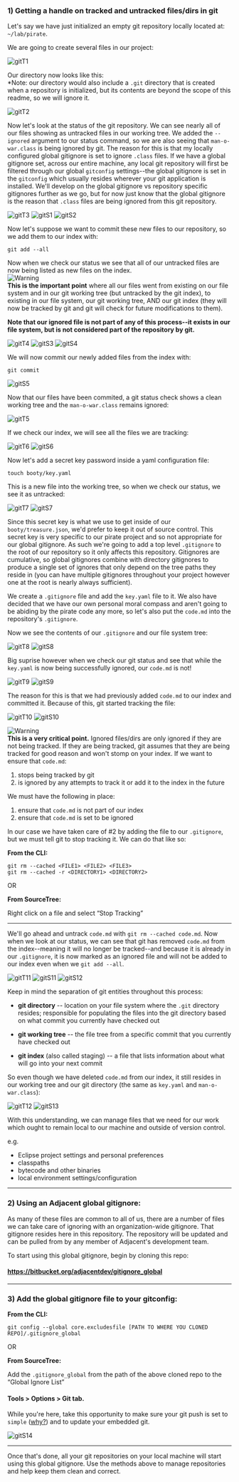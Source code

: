 ### 1) Getting a handle on tracked and untracked files/dirs in git
Let's say we have just initialized an empty git repository locally located at: `~/lab/pirate`.

We are going to create several files in our project: 

![gitT1](images/t1.png)

Our directory now looks like this:  
*Note: our directory would also include a `.git` directory that is created when a repository is initialized, but its contents are beyond the scope of this readme, so we will ignore it. 
 
![gitT2](images/t2.png)

Now let's look at the status of the git repository. We can see nearly all of our files showing as untracked files in our working tree. We added the `--ignored` argument to our status command, so we are also seeing that `man-o-war.class` is being ignored by git. The reason for this is that my locally configured global gitignore is set to ignore `.class` files. If we have a global gitignore set, across our entire machine, any local git repository will first be filtered through our global `gitconfig` settings--the global gitignore is set in the `gitconfig` which usually resides wherever your git application is installed. We'll develop on the global gitignore vs repository specific gitignores further as we go, but for now just know that the global gitignore is the reason that `.class` files are being ignored from this git repository.

![gitT3](images/t3.png)
![gitS1](images/s1.png)
![gitS2](images/s2.png)

Now let's suppose we want to commit these new files to our repository, so we add them to our index with:

```
git add --all
```

Now when we check our status we see that all of our untracked files are now being listed as new files on the index.  
![Warning](http://www.nzsee.org.nz/images/exclam_icon.png)  
**This is the important point** where all our files went from existing on our file system and in our git working tree (but untracked by the git index), to existing in our file system, our git working tree, AND our git index (they will now be tracked by git and git will check for future modifications to them). 

**Note that our ignored file is not part of any of this process--it exists in our file system, but is not considered part of the repository by git.**

![gitT4](images/t4.png)
![gitS3](images/s3.png)
![gitS4](images/s4.png)

We will now commit our newly added files from the index with:

```
git commit
```
![gitS5](images/s5.png)

Now that our files have been commited, a git status check shows a clean working tree and the `man-o-war.class` remains ignored:

![gitT5](images/t5.png)


If we check our index, we will see all the files we are tracking:

![gitT6](images/t6.png)
![gitS6](images/s6.png)

Now let's add a secret key password inside a yaml configuration file:

```
touch booty/key.yaml
```

This is a new file into the working tree, so when we check our status, we see it as untracked:

![gitT7](images/t7.png)
![gitS7](images/s7.png)

Since this secret key is what we use to get inside of our `booty/treasure.json`, we'd prefer to keep it out of source control. This secret key is very specific to our pirate project and so not appropriate for our global gitignore. As such we're going to add a top level `.gitignore` to the root of our repository so it only affects this repository. Gitignores are cumulative, so global gitignores combine with directory gitignores to produce a single set of ignores that only depend on the tree paths they reside in (you can have multiple gitignores throughout your project however one at the root is nearly always sufficient). 

We create a `.gitignore` file and add the `key.yaml` file to it. We also have decided that we have our own personal moral compass and aren't going to be abiding by the pirate code any more, so let's also put the `code.md` into the repository's `.gitignore`.

Now we see the contents of our `.gitignore` and our file system tree:

![gitT8](images/t8.png)
![gitS8](images/s8.png)

Big suprise however when we check our git status and see that while the `key.yaml` is now being successfully ignored, our `code.md` is not!

![gitT9](images/t9.png)
![gitS9](images/s9.png)

The reason for this is that we had previously added `code.md` to our index and committed it. Because of this, git started tracking the file:

![gitT10](images/t10.png)
![gitS10](images/s10.png)

![Warning](http://www.nzsee.org.nz/images/exclam_icon.png)  
**This is a very critical point.** Ignored files/dirs are only ignored if they are not being tracked. If they are being tracked, git assumes that they are being tracked for good reason and won't stomp on your index. If we want to ensure that `code.md`:

1. stops being tracked by git
2. is ignored by any attempts to track it or add it to the index in the future

We must have the following in place:

1. ensure that `code.md` is not part of our index
2. ensure that `code.md` is set to be ignored

In our case we have taken care of #2 by adding the file to our `.gitignore`, but we must tell git to stop tracking it. We can do that like so:

**From the CLI:**

```
git rm --cached <FILE1> <FILE2> <FILE3>  
git rm --cached -r <DIRECTORY1> <DIRECTORY2>  
```

OR

**From SourceTree:**
 
Right click on a file and select “Stop Tracking”

---

We'll go ahead and untrack `code.md` with `git rm --cached code.md`. Now when we look at our status, we can see that git has removed `code.md` from the index--meaning it will no longer be tracked--and because it is already in our `.gitignore`, it is now marked as an ignored file and will not be added to our index even when we `git add --all`.

![gitT11](images/t11.png)
![gitS11](images/s11.png)
![gitS12](images/s12.png)

Keep in mind the separation of git entities throughout this process:

* **git directory** -- location on your file system where the `.git` directory resides; responsible for populating the files into the git directory based on what commit you currently have checked out  

* **git working tree** -- the file tree from a specific commit that you currently have checked out

* **git index** (also called staging) -- a file that lists information about what will go into your next commit

So even though we have deleted `code.md` from our index, it still resides in our working tree and our git directory (the same as `key.yaml` and `man-o-war.class`):

![gitT12](images/t12.png)
![gitS13](images/s13.png)

With this understanding, we can manage files that we need for our work which ought to remain local to our machine and outside of version control.

e.g.

* Eclipse project settings and personal preferences
* classpaths
* bytecode and other binaries
* local environment settings/configuration

---

### 2) Using an Adjacent global gitignore:
As many of these files are common to all of us, there are a number of files we can take care of ignoring with an organization-wide gitignore. That gitignore resides here in this repository. The repository will be updated and can be pulled from by any member of Adjacent's development team. 

To start using this global gitignore, begin by cloning this repo:

#### <https://bitbucket.org/adjacentdev/gitignore_global>

---
### 3) Add the global gitignore file to your gitconfig:

**From the CLI:**

```
git config --global core.excludesfile [PATH TO WHERE YOU CLONED REPO]/.gitignore_global
```
 
OR
 
**From SourceTree:**

Add the `.gitignore_global` from the path of the above cloned repo to the “Global Ignore List”

#### Tools > Options > Git tab. 

While you're here, take this opportunity to make sure your git push is set to `simple` ([why?](http://stackoverflow.com/a/21865319)) and to update your embedded git.

![gitS14](images/s14.png)

---

Once that's done, all your git repositories on your local machine will start using this global gitignore. Use the methods above to manage repositories and help keep them clean and correct.  
